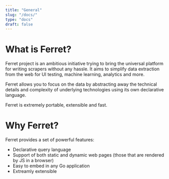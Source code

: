 ```yaml
---
title: "General"
slug: "/docs/"
type: "docs"
draft: false
---
```


# What is Ferret?

Ferret project is an ambitious initiative trying to bring the universal platform for writing scrapers without any hassle. It aims to simplify data extraction from the web for UI testing, machine learning, analytics and more.    
      
Ferret allows you to focus on the data by abstracting away the technical details and complexity of underlying technologies using its own declarative language. 

Ferret is extremely portable, extensible and fast.

# Why Ferret?

Ferret provides a set of powerful features:

- Declarative query language
- Support of both static and dynamic web pages (those that are rendered by JS in a browser)
- Easy to embed in any Go application
- Extreamly extensible